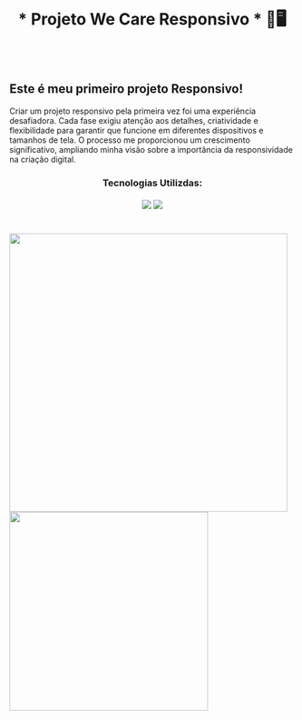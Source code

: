 <h1 style="text-align: center;" align="center"> * Projeto We Care Responsivo * 📱🖥️ </h1>
<br>
<br>

<h2> <b>Este é meu primeiro projeto Responsivo! </b> </h2>
<p> Criar um projeto responsivo pela primeira vez foi uma experiência desafiadora. Cada fase exigiu atenção aos detalhes, criatividade e flexibilidade para garantir que funcione em diferentes dispositivos e tamanhos de tela. O processo me proporcionou um crescimento significativo, ampliando minha visão sobre a importância da responsividade na criação digital.</p>

<h3 align= "center"/> 
  <b> Tecnologias Utilizdas: </b> 
  <br>
  <br>
  <img src="https://img.shields.io/badge/HTML5-E34F26?style=for-the-badge&logo=html5&logoColor=white"/>
  <img src="https://img.shields.io/badge/CSS-239120?&style=for-the-badge&logo=css3&logoColor=white"/>
<h3>

<div style="display: inline-block;"> 

<img src="https://github.com/JessicaSilvaDev/We-Care-Responsivo/blob/main/img/desktop.png?raw=true" style=" width:490px;
;"/>
<img src="https://github.com/JessicaSilvaDev/We-Care-Responsivo/blob/main/img/Mobile.png?raw=true" style= "width:350px;
;"/>
</div>
